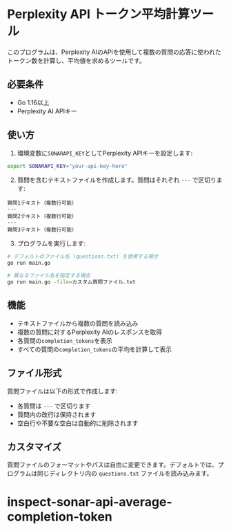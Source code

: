 # Perplexity API トークン平均計算ツール

このプログラムは、Perplexity AIのAPIを使用して複数の質問の応答に使われたトークン数を計算し、平均値を求めるツールです。

## 必要条件

- Go 1.16以上
- Perplexity AI APIキー

## 使い方

1. 環境変数に`SONARAPI_KEY`としてPerplexity APIキーを設定します:

```bash
export SONARAPI_KEY="your-api-key-here"
```

2. 質問を含むテキストファイルを作成します。質問はそれぞれ `---` で区切ります:

```
質問1テキスト（複数行可能）
---
質問2テキスト（複数行可能）
---
質問3テキスト（複数行可能）
```

3. プログラムを実行します:

```bash
# デフォルトのファイル名 (questions.txt) を使用する場合
go run main.go

# 異なるファイル名を指定する場合
go run main.go -file=カスタム質問ファイル.txt
```

## 機能

- テキストファイルから複数の質問を読み込み
- 複数の質問に対するPerplexity AIのレスポンスを取得
- 各質問の`completion_tokens`を表示
- すべての質問の`completion_tokens`の平均を計算して表示

## ファイル形式

質問ファイルは以下の形式で作成します:

- 各質問は `---` で区切ります
- 質問内の改行は保持されます
- 空白行や不要な空白は自動的に削除されます

## カスタマイズ

質問ファイルのフォーマットやパスは自由に変更できます。デフォルトでは、プログラムは同じディレクトリ内の `questions.txt` ファイルを読み込みます。
# inspect-sonar-api-average-completion-token
